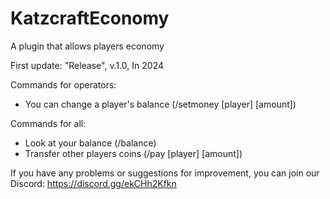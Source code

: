 # KatzcraftEconomy
A plugin that allows players economy

First update: "Release", v.1.0, In 2024

Commands for operators:
- You can change a player's balance (/setmoney [player] [amount])

Commands for all:
- Look at your balance (/balance)
- Transfer other players coins (/pay [player] [amount])

If you have any problems or suggestions for improvement, you can join our Discord:
https://discord.gg/ekCHh2Kfkn
